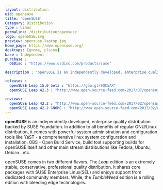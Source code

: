 ```yaml
---
layout: distribution
uid: opensuse
title: 'openSUSE'
Category: Distribution
type : Linux
permalink: /distribution/opensuse
logo: openSUSE.svg
preview: opensuse-laptop.jpg
home_page: https://www.opensuse.org/
desktops: [gnome, plasma]
base : Independent
purchase :
  OSDisc : "https://www.osdisc.com/products/suse"

description : "openSUSE is an independently developed, enterprise quality distribution backed by SUSE Foundation. Reviews, updates and other stories on openSUSE"

releases :
  openSUSE Leap 15.0 beta : "https://goo.gl/9QC5AX"
  openSUSE Leap 42.3 : "http://www.open-source-feed.com/2017/07/opensuse-leap-423-released-with-better.html"

reviews:
  openSUSE Leap 42.2 : "http://www.open-source-feed.com/2017/02/opensuse-leap-422-is-extremely-stable.html"
  openSUSE Leap 42.2 GNOME : "http://www.open-source-feed.com/2017/02/opensuse-leap-422-gnome-flavor-is.html"
---
```


**openSUSE** is an independently developed, enterprise quality distribution backed by SUSE Foundation. In addition to all benefits of regular GNU/Linux distribution, it comes with powerful system administration and configuration tools like YaST - a comprehensive linux system configuration and installation, OBS - Open Build Service, build tool supporting builds for openSUSE itself and other main stream distributions like Fedora, Ubuntu, Debian ..etc.

openSUSE comes in two different flavors. The *Leap* edition is an extremely stable, conservative, professional quality distribution. It shares core packages with SUSE Enterprise Linux(SEL) and enjoys support from dedicated community members. While, the *TumbleWeed* edition is a rolling edition with bleeding edge technologies.
